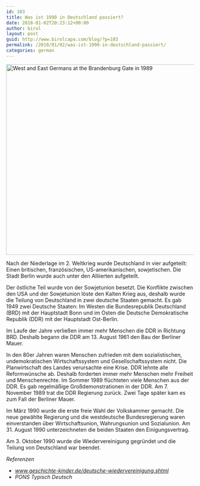 ```yaml
---
id: 103
title: Was ist 1990 in Deutschland passiert?
date: 2018-01-02T20:23:12+00:00
author: birol
layout: post
guid: http://www.birolcapa.com/blog/?p=103
permalink: /2018/01/02/was-ist-1990-in-deutschland-passiert/
categories: german
---
```


<a title="Lear 21 at English Wikipedia / CC BY-SA (https://creativecommons.org/licenses/by-sa/3.0)" href="https://commons.wikimedia.org/wiki/File:West_and_East_Germans_at_the_Brandenburg_Gate_in_1989.jpg"><img width="512" alt="West and East Germans at the Brandenburg Gate in 1989" src="https://upload.wikimedia.org/wikipedia/commons/1/1c/West_and_East_Germans_at_the_Brandenburg_Gate_in_1989.jpg"></a>

Nach der Niederlage im 2. Weltkrieg wurde Deutschland in vier aufgeteilt: Einen britischen, französischen, US-amerikanischen, sowjetischen. Die Stadt Berlin wurde auch unter den Alliierten aufgeteilt.

Der östliche Teil wurde von der Sowjetunion besetzt. Die Konflikte zwischen den USA und der Sowjetunion löste den Kalten Krieg aus, deshalb wurde die Teilung von Deutschland in zwei deutsche Staaten gemacht. Es gab 1949 zwei Deutsche Staaten: Im Westen die Bundesrepublik Deutschland (BRD) mit der Hauptstadt Bonn und im Osten die Deutsche Demokratische Republik (DDR) mit der Hauptstadt Ost-Berlin.

Im Laufe der Jahre verließen immer mehr Menschen die DDR in Richtung BRD. Deshalb begann die DDR am 13. August 1961 den Bau der Berliner Mauer.

In den 80er Jahren waren Menschen zufrieden mit dem sozialistischen, undemokratischen Wirtschaftssystem und Gesellschaftssystem nicht. Die Planwirtschaft des Landes verursachte eine Krise. DDR lehnte alle Reformwünsche ab. Deshalb forderten immer mehr Menschen mehr Freiheit und Menschenrechte. Im Sommer 1989 flüchteten viele Menschen aus der DDR. Es gab regelmäßige Großdemonstrationen in der DDR. Am 7. November 1989 trat die DDR Regierung zurück. Zwei Tage später kam es zum Fall der Berliner Mauer.

Im März 1990 wurde die erste freie Wahl der Volkskammer gemacht. Die neue gewählte Regierung und die westdeutsche Bundesregierung waren einverstanden über Wirtschaftsunion, Wahrungsunion und Sozialunion. Am 31. August 1990 unterzeichneten die beiden Staaten den Einigungsvertrag.

Am 3. Oktober 1990 wurde die Wiedervereinigung gegründet und die Teilung von Deutschland war beendet.

<em>Referenzen</em>

- <em><a href="http://www.geschichte-kinder.de/deutsche-wiedervereinigung.shtml">www.geschichte-kinder.de/deutsche-wiedervereinigung.shtml</a></em>
- <em>PONS Typisch Deutsch</em>

&nbsp;